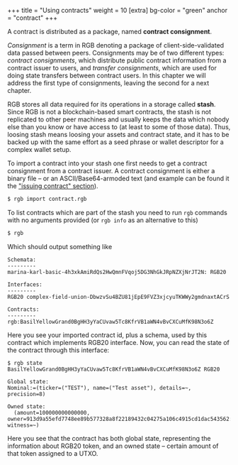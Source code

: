 +++
title = "Using contracts"
weight = 10
[extra]
bg-color = "green"
anchor = "contract"
+++

A contract is distributed as a package, named **contract consignment**.

*Consignment* is a term in RGB denoting a package of client-side-validated
data passed between peers. Consignments may be of two different types:
*contract consignments*, which distribute public contract information from a
contract issuer to users, and *transfer consignments*, which are used for doing
state transfers between contract users. In this chapter we will address the
first type of consignments, leaving the second for a next chapter.

RGB stores all data required for its operations in a storage called **stash**.
Since RGB is not a blockchain-based smart contracts, the stash is not replicated
to other peer machines and usually keeps the data which nobody else than you
know or have access to (at least to some of those data). Thus, loosing stash
means loosing your assets and contract state, and it has to be backed up with
the same effort as a seed phrase or wallet descriptor for a complex wallet 
setup.

To import a contract into your stash one first needs to get a contract 
consignment from a contract issuer. A contract consignment is either a binary
file – or an ASCII/Base64-armoded text (and example can be found it the
["issuing contract" section](/power-user#issue)).

```sh
$ rgb import contract.rgb
```

To list contracts which are part of the stash you need to run `rgb` commands
with no arguments provided (or `rgb info` as an alternative to this)

```sh
$ rgb
```

Which should output something like

```
Schemata:
---------
marina-karl-basic-4h3xkAmiRdQs2HwQmnFVqoj5DG3NhGkJRpNZXjNrJT2N: RGB20 

Interfaces:
---------
RGB20 complex-field-union-DbwzvSu4BZU81jEpE9FVZ3xjcyuTKWWy2gmdnaxtACrS

Contracts:
---------
rgb:BasilYellowGrand0BgHH3yYaCUvaw5Tc8KfrVB1aWN4vBvCXCuMfK98N3o6Z
```

Here you see your imported contract id, plus a schema, used by this contract 
which implements RGB20 interface. Now, you can read the state of the contract
through this interface:

```shell
$ rgb state BasilYellowGrand0BgHH3yYaCUvaw5Tc8KfrVB1aWN4vBvCXCuMfK98N3o6Z RGB20
```

```
Global state:
Nominal:=(ticker=("TEST"), name=("Test asset"), details=~, precision=8)

Owned state:
  (amount=100000000000000, owner=913d9a55efd7748ee89b577328a8f22189432c04275a106c4915cd1dac543562:0, witness=~)
```

Here you see that the contract has both global state, representing the 
information about RGB20 token, and an owned state – certain amount of that token
assigned to a UTXO.
